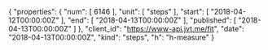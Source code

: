 {
  "properties": {
    "num": [
      6146
    ],
    "unit": [
      "steps"
    ],
    "start": [
      "2018-04-12T00:00:00Z"
    ],
    "end": [
      "2018-04-13T00:00:00Z"
    ],
    "published": [
      "2018-04-13T00:00:00Z"
    ]
  },
  "client_id": "https://www-api.jvt.me/fit",
  "date": "2018-04-13T00:00:00Z",
  "kind": "steps",
  "h": "h-measure"
}
